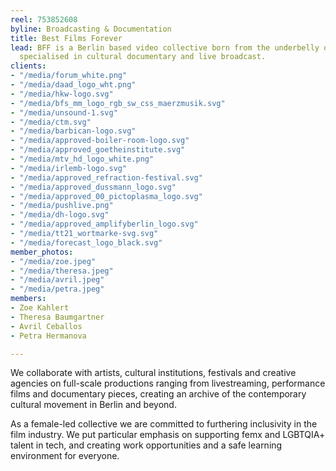 ```yaml
---
reel: 753852608
byline: Broadcasting & Documentation
title: Best Films Forever
lead: BFF is a Berlin based video collective born from the underbelly of the internet,
  specialised in cultural documentary and live broadcast.
clients:
- "/media/forum_white.png"
- "/media/daad_logo_wht.png"
- "/media/hkw-logo.svg"
- "/media/bfs_mm_logo_rgb_sw_css_maerzmusik.svg"
- "/media/unsound-1.svg"
- "/media/ctm.svg"
- "/media/barbican-logo.svg"
- "/media/approved-boiler-room-logo.svg"
- "/media/approved_goetheinstitute.svg"
- "/media/mtv_hd_logo_white.png"
- "/media/irlemb-logo.svg"
- "/media/approved_refraction-festival.svg"
- "/media/approved_dussmann_logo.svg"
- "/media/approved_00_pictoplasma_logo.svg"
- "/media/pushlive.png"
- "/media/dh-logo.svg"
- "/media/approved_amplifyberlin_logo.svg"
- "/media/tt21_wortmarke-svg.svg"
- "/media/forecast_logo_black.svg"
member_photos:
- "/media/zoe.jpeg"
- "/media/theresa.jpeg"
- "/media/avril.jpeg"
- "/media/petra.jpeg"
members:
- Zoe Kahlert
- Theresa Baumgartner
- Avril Ceballos
- Petra Hermanova

---
```

​We collaborate with artists, cultural institutions, festivals and creative agencies on full-scale productions ranging from livestreaming, performance films and documentary pieces, creating an archive of the contemporary cultural movement in Berlin and beyond.

As a female-led collective we are committed to furthering inclusivity in the film industry. We put particular emphasis on supporting femx and LGBTQIA+ talent in tech, and creating work opportunities and a safe learning environment for everyone.